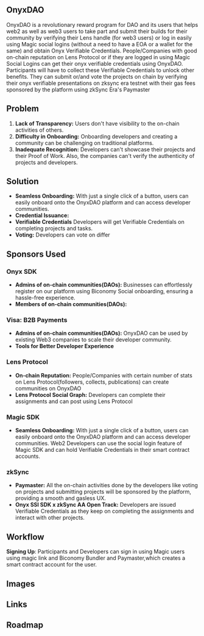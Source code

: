 ## OnyxDAO

OnyxDAO is a revolutionary reward program for DAO and its users that helps web2 as well as web3 users to take part and submit their builds for their community by verifying their Lens handle (for web3 users) or log in easily using Magic social logins (without a need to have a EOA or a wallet for the same) and obtain Onyx Verifiable Credentials.
People/Companies with good on-chain reputation on Lens Protocol or if they are logged in using Magic Social Logins can get their onyx verifiable credentials using OnyxDAO. Participants will have to collect these Verifiable Credentials to unlock other benefits.
They can submit or/and vote the projects on chain by verifying their onyx verifiable presentations on zksync era testnet with their gas fees sponsored by the platform using zkSync Era's Paymaster  

## Problem

1. **Lack of Transparency:** Users don't have visibility to the on-chain activities of others.
2. **Difficulty in Onboarding:** Onboarding developers and creating a community can be challenging on traditional platforms.
3. **Inadequate Recognition:** Developers can't showcase their projects and their Proof of Work. Also, the companies can't verify the authenticity of projects and developers.

## Solution

- **Seamless Onboarding:** With just a single click of a button, users can easily onboard onto the OnyxDAO platform and can access developer communities.
- **Credential Issuance:**
- **Verifiable Credentials** Developers will get Verifiable Credentials on completing projects and tasks.
- **Voting:** Developers can vote on differ

## Sponsors Used

### Onyx SDK

- **Admins of on-chain communities(DAOs):** Businesses can effortlessly register on our platform using Biconomy Social onboarding, ensuring a hassle-free experience.
- **Members of on-chain communities(DAOs):**

### Visa: B2B Payments

- **Admins of on-chain communities(DAOs):** OnyxDAO can be used by existing Web3 companies to scale their developer community.
- **Tools for Better Developer Experience**

### Lens Protocol

- **On-chain Reputation:** People/Companies with certain number of stats on Lens Protocol(followers, collects, publications) can create communities on OnyxDAO
- **Lens Protocol Social Graph:** Developers can complete their assignments and can post using Lens Protocol

### Magic SDK

- **Seamless Onboarding:** With just a single click of a button, users can easily onboard onto the OnyxDAO platform and can access developer communities. Web2 Developers can use the social login feature of Magic SDK and can hold Verifiable Credentials in their smart contract accounts.

### zkSync

- **Paymaster:** All the on-chain activities done by the developers like voting on projects and submitting projects will be sponsored by the platform, providing a smooth and gasless UX.
- **Onyx SSI SDK x zkSync AA Open Track:** Developers are issued Verifiable Credentials as they keep on completing the assignments and interact with other projects.

## Workflow

**Signing Up**: Participants and Developers can sign in using Magic users using magic link and Biconomy Bundler and Paymaster,which creates a smart contract account for the user.

## Images

## Links

## Roadmap
